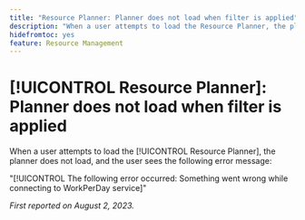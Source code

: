 ```yaml
---
title: "Resource Planner: Planner does not load when filter is applied"
description: "When a user attempts to load the Resource Planner, the planner does not load, and the user sees an error message."
hidefromtoc: yes
feature: Resource Management
---
```


# [!UICONTROL Resource Planner]: Planner does not load when filter is applied

When a user attempts to load the [!UICONTROL Resource Planner], the planner does not load, and the user sees the following error message:

"[!UICONTROL The following error occurred: Something went wrong while connecting to WorkPerDay service]"

_First reported on August 2, 2023._

